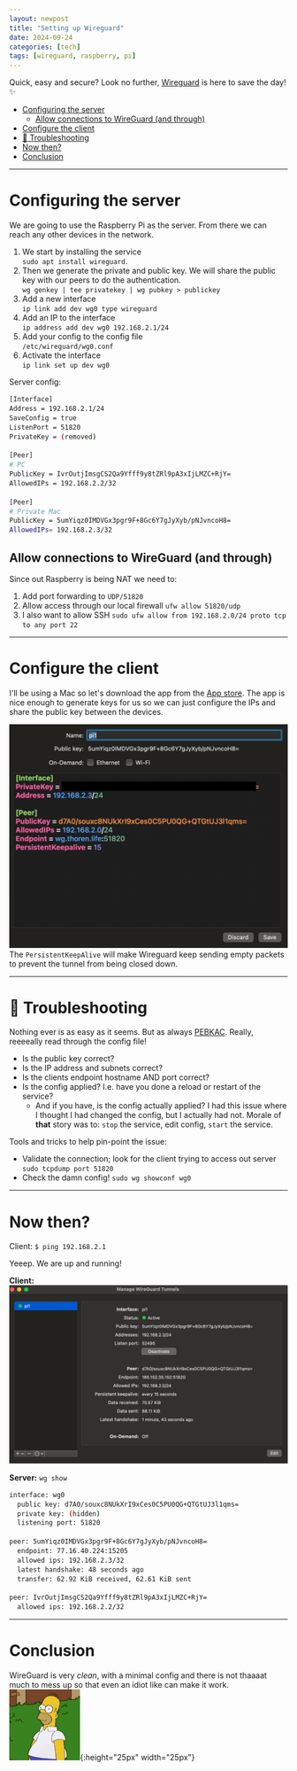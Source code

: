 ```yaml
---
layout: newpost
title: "Setting up Wireguard"
date: 2024-09-24
categories: [tech]
tags: [wireguard, raspberry, pi]
---
```


Quick, easy and secure? Look no further, [Wireguard](https://www.wireguard.com/) is here to save the day! :sparkles:

- [Configuring the server](#configuring-the-server)
  - [Allow connections to WireGuard (and through)](#allow-connections-to-wireguard-and-through)
- [Configure the client](#configure-the-client)
- [:wrench: Troubleshooting](#wrench-troubleshooting)
- [Now then?](#now-then)
- [Conclusion](#conclusion)


---

# Configuring the server

We are going to use the Raspberry Pi as the server. From there we can reach any other devices in the network.

1. We start by installing the service  
`sudo apt install wireguard`. 
2. Then we generate the private and public key. We will share the public key with our peers to do the authentication.  
`wg genkey | tee privatekey | wg pubkey > publickey`
1. Add a new interface  
`ip link add dev wg0 type wireguard`
1. Add an IP to the interface  
`ip address add dev wg0 192.168.2.1/24`
1. Add your config to the config file  
`/etc/wireguard/wg0.conf`
6. Activate the interface  
`ip link set up dev wg0`

Server config:
```sh
[Interface]
Address = 192.168.2.1/24
SaveConfig = true
ListenPort = 51820
PrivateKey = (removed)

[Peer]
# PC
PublicKey = IvrOutjImsgCS2Qa9Yfff9y8tZRl9pA3xIjLMZC+RjY=
AllowedIPs = 192.168.2.2/32

[Peer]
# Private Mac
PublicKey = 5umYiqz0IMDVGx3pgr9F+8Gc6Y7gJyXyb/pNJvncoH8=
AllowedIPs= 192.168.2.3/32
```



## Allow connections to WireGuard (and through)

Since out Raspberry is being NAT we need to:

1. Add port forwarding to `UDP/51820`
2. Allow access through our local firewall `ufw allow 51820/udp`
3. I also want to allow SSH `sudo ufw allow from 192.168.2.0/24 proto tcp to any port 22`

---
# Configure the client

I'll be using a Mac so let's download the app from the [App store](https://apps.apple.com/us/app/wireguard/id1441195209). The app is nice enough to generate keys for us so we can just configure the IPs and share the public key between the devices.

![mac conf](/assets/images/blogs/wg_mac_conf.png)
The `PersistentKeepAlive` will make Wireguard keep sending empty packets to prevent the  tunnel from being closed down. 

---
# :wrench: Troubleshooting

Nothing ever is as easy as it seems. But as always [PEBKAC](https://en.wikipedia.org/wiki/User_error). Really, reeeeally read through the config file!

- Is the public key correct?
- Is the IP address and subnets correct?
- Is the clients endpoint hostname AND port correct?
- Is the config applied? I.e. have you done a reload or restart of the service?
  - And if you have, is the config actually applied? I had this issue where I thought I had changed the config, but I actually had not. Morale of **that** story was to: `stop` the service, edit config, `start` the service.

Tools and tricks to help pin-point the issue:
- Validate the connection; look for the client trying to access out server `sudo tcpdump port 51820`
- Check the damn config! `sudo wg showconf wg0`

---
# Now then? 

Client: `$ ping 192.168.2.1` 

Yeeep. We are up and running!

**Client:**
![mac status](/assets/images/blogs/wg_mac_status.png)


**Server:** `wg show`
```sh
interface: wg0
  public key: d7A0/souxc8NUkXrI9xCes0C5PU0QG+QTGtUJ3l1qms=
  private key: (hidden)
  listening port: 51820

peer: 5umYiqz0IMDVGx3pgr9F+8Gc6Y7gJyXyb/pNJvncoH8=
  endpoint: 77.16.40.224:15205
  allowed ips: 192.168.2.3/32
  latest handshake: 48 seconds ago
  transfer: 62.92 KiB received, 62.61 KiB sent

peer: IvrOutjImsgCS2Qa9Yfff9y8tZRl9pA3xIjLMZC+RjY=
  allowed ips: 192.168.2.2/32
```

---

# Conclusion

WireGuard is very *clean*, with a minimal config and there is not thaaaat much to mess up so that even an idiot like can make it work. ![hide](/assets/images/hide.gif){:height="25px" width="25px"}